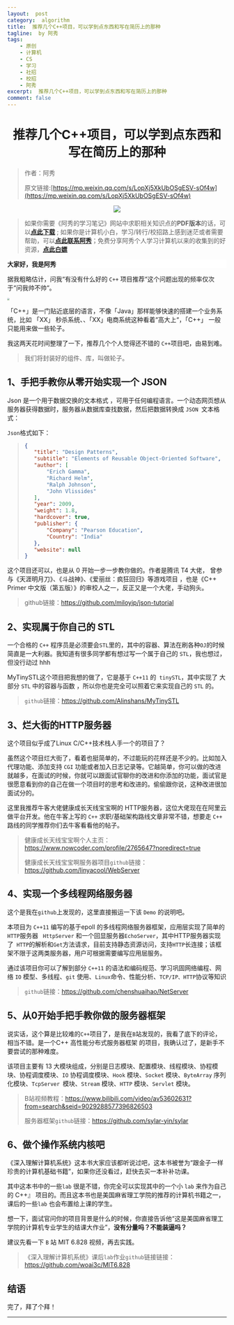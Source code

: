 ```yaml
---
layout:  post
category:  algorithm
title:  推荐几个C++项目，可以学到点东西和写在简历上的那种
tagline:  by 阿秀
tags:
    - 原创
    - 计算机
    - CS
    - 学习
    - 社招
    - 校招
    - 阿秀
excerpt:  推荐几个C++项目，可以学到点东西和写在简历上的那种
comment: false
---
```


<h1 align="center"> 推荐几个C++项目，可以学到点东西和写在简历上的那种</h1>


> 作者：阿秀
>
> 原文链接:[https://mp.weixin.qq.com/s/LopXj5XkUbOSgESV-sOf4w](https://mp.weixin.qq.com/s/LopXj5XkUbOSgESV-sOf4w)


<div align="center">
  <a href="/notes/05-xiustar/01-xiustar_reading_guide/01-introduce.html#阿秀组建了一个校招学习圈子">
      <img src="https://axiu-image-bed.oss-cn-shanghai.aliyuncs.com/img/202205222116157.png">
  </a></div>


> 如果你需要《阿秀的学习笔记》网站中求职相关知识点的**PDF版本**的话，可以<font style="font-weight:bold; color:#4169E1;text-decoration:underline;">[点此下载](/notes/08-other/02-question.html#_5、如何下载阿秀的学习笔记内容pdf版本)</font> ; 如果你是计算机小白，学习/转行/校招路上感到迷茫或者需要帮助，可以<font style="font-weight:bold; color:#4169E1;text-decoration:underline;">[点此联系阿秀](/notes/08-other/02-question.html#_4、阿秀-如何才能联系到你)</font>；免费分享阿秀个人学习计算机以来的收集到的好资源，<font style="font-weight:bold; color:#4169E1;text-decoration:underline;">[点此白嫖](/notes/07-resources/01-free/01-introduce.html)</font>


<div>
    <p style="background-color: #FFFFFF;font-weight: bold;"  >大家好，我是阿秀</p>
</div>

据我粗略估计，问我“有没有什么好的 `C++` 项目推荐“这个问题出现的频率仅次于“问我帅不帅“。

<img src="https://axiu-image-bed.oss-cn-shanghai.aliyuncs.com/img/202205121409029.png" style="zoom:30%;" />

「<span class="fontblue">C++</span>」是一门贴近底层的语言，不像「<span class="fontblue">Java</span>」那样能够快速的搭建一个业务系统，比如 「<span class="fontblue">XX</span>」 秒杀系统、、「<span class="fontblue">XX</span>」电商系统这种看着“高大上“，「<span class="fontblue">C++</span>」 一般只能用来做一些轮子。

我这两天花时间整理了一下，推荐几个个人觉得还不错的 `C++`项目吧，由易到难。

> 我们将封装好的组件、库，叫做轮子。 

## 1、手把手教你从零开始实现一个 JSON

Json 是一个用于数据交换的文本格式 ，可用于任何编程语言。一个动态网页想从服务器获得数据时，服务器从数据库查找数据，然后把数据转换成 `JSON `文本格式：

`Json`格式如下：

>```json
>{
>    "title": "Design Patterns",
>    "subtitle": "Elements of Reusable Object-Oriented Software",
>    "author": [
>        "Erich Gamma",
>        "Richard Helm",
>        "Ralph Johnson",
>        "John Vlissides"
>    ],
>    "year": 2009,
>    "weight": 1.8,
>    "hardcover": true,
>    "publisher": {
>        "Company": "Pearson Education",
>        "Country": "India"
>    },
>    "website": null
>}
>```

这个项目还可以，也是从 0 开始一步一步教你做的。作者是腾讯 T4   大佬， 曾参与《天涯明月刀》、《斗战神》、《爱丽丝：疯狂回归》等游戏项目 ，也是《C++ Primer 中文版（第五版）》的审校人之一，反正又是一个大佬，手动狗头。

>github链接：https://github.com/miloyip/json-tutorial

## 2、实现属于你自己的 STL

一个合格的 `C++` 程序员是必须要会`STL`里的，其中的容器、算法在刷各种`OJ`的时候简直是一大利器。我知道有很多同学都有想过写一个属于自己的 `STL`，我也想过，但没行动过 hhh

MyTinySTL这个项目把我想的做了，它是基于 `C++11` 的` tinySTL`，其中实现了 大部分 `STL` 中的容器与函数 ，所以你也是完全可以照着它来实现自己的 `STL` 的。

>`github`链接：https://github.com/Alinshans/MyTinySTL

## 3、烂大街的HTTP服务器

这个项目似乎成了Linux C/C++技术栈人手一个的项目了？

虽然这个项目烂大街了，看着也挺简单的，不过能玩的花样还是不少的。比如加入代理功能、添加支持 `CGI` 功能或者加入日志记录等。它越简单，你可以做的改进就越多，在面试的时候，你就可以跟面试官聊你的改进和你添加的功能，面试官是很愿意看到你的自己在做一个项目时的思考和改进的。偷偷跟你说，这种改进很加面试分的。

这里我推荐牛客大佬健康成长天线宝宝啊的 HTTP服务器，这位大佬现在在阿里云做平台开发。他在牛客上写的 `C++` 求职/基础架构路线文章非常不错，想要走 `C++` 路线的同学推荐你们去牛客看看他的帖子。

> 健康成长天线宝宝啊个人主页：https://www.nowcoder.com/profile/2765647?noredirect=true
>
> 健康成长天线宝宝啊服务器项目`github`链接：https://github.com/linyacool/WebServer

## 4、实现一个多线程网络服务器 

这个是我在`github`上发现的，这里直接搬运一下该 `Demo` 的说明吧。

本项目为 `C++11` 编写的基于epoll 的多线程网络服务器框架，应用层实现了简单的`HTTP`服务器 ` HttpServer` 和一个回显服务器`EchoServer`，其中HTTP服务器实现了` HTTP`的解析和`Get`方法请求，目前支持静态资源访问，支持`HTTP`长连接；该框架不限于这两类服务器，用户可根据需要编写应用层服务。 

通过该项目你可以了解到部分 `C++11` 的语法和编码规范、学习巩固网络编程、网络 `IO` 模型、多线程、`git` 使用、`Linux`命令、性能分析、`TCP/IP、HTTP`协议等知识

>`github`链接：https://github.com/chenshuaihao/NetServer

## 5、从0开始手把手教你做的服务器框架

说实话，这个算是比较难的`C++`项目了，是我在`B`站发现的，我看了底下的评论，相当不错。是一个C++ 高性能分布式服务器框架 的项目，我确认过了，是新手不要尝试的那种难度。

该项目主要有 13 大模块组成，分别是日志模块、配置模块、线程模块、协程模块、协程调度模块、`IO` 协程调度模块、`Hook` 模块、`Socket` 模块、`ByteArray` 序列化模块、`TcpServer `模块、`Stream` 模块、`HTTP` 模块、`Servlet` 模块。

>B站视频教程：https://www.bilibili.com/video/av53602631?from=search&seid=9029288577396826503
>
>服务器框架`github`链接：https://github.com/sylar-yin/sylar

## 6、做个操作系统内核吧

《深入理解计算机系统》这本书大家应该都听说过吧，这本书被誉为“跟金子一样珍贵的计算机基础书籍”，如果你还没看过，赶快去买一本补补功课。

其中这本书中的一些`lab` 很是不错，你完全可以实现其中的一个小 `lab` 来作为自己的 C++』  项目的。而且这本书也是美国麻省理工学院的推荐的计算机书籍之一，课后的一些`lab` 也会布置给上课的学生。

想一下，面试官问你的项目背景是什么的时候，你直接告诉他“这是美国麻省理工学院的计算机专业学生的结课大作业”，**没有分量吗？不能装逼吗？**

建议先看一下 `B` 站 MIT 6.828  视频，再去实践。

>《深入理解计算机系统》课后`lab`作业`github`链接链接： https://github.com/woai3c/MIT6.828 

## 结语

完了，拜了个拜！




















------


